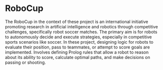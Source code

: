 # RoboCup
The RoboCup in the context of these project is an international initiative promoting research in artificial intelligence and robotics through competitive challenges, specifically robot soccer matches.
The primary aim is for robots to autonomously decide and execute strategies, especially in competitive sports scenarios like soccer.
In these project, designing logic for robots to evaluate their position, pass to teammates, or attempt to score goals are implemented.
Involves defining Prolog rules that allow a robot to reason about its ability to score, calculate optimal paths, and make decisions on passing or shooting.
